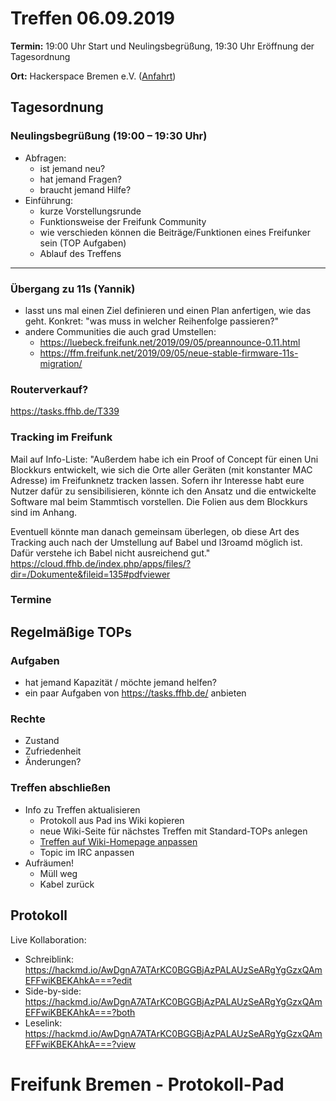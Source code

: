 # Treffen 06.09.2019

**Termin:** 19:00 Uhr Start und Neulingsbegrüßung, 19:30 Uhr Eröffnung der Tagesordnung

**Ort:** Hackerspace Bremen e.V. ([Anfahrt](https://www.hackerspace-bremen.de/anfahrt/))

## Tagesordnung
### Neulingsbegrüßung (19:00 – 19:30 Uhr)

- Abfragen:
    - ist jemand neu?
    - hat jemand Fragen?
    - braucht jemand Hilfe?
- Einführung:
    - kurze Vorstellungsrunde
    - Funktionsweise der Freifunk Community
    - wie verschieden können die Beiträge/Funktionen eines Freifunker sein (TOP Aufgaben)
    - Ablauf des Treffens

---
### Übergang zu 11s (Yannik) 
- lasst uns mal einen Ziel definieren und einen Plan anfertigen, wie das geht. Konkret: "was muss in welcher Reihenfolge passieren?"
- andere Communities die auch grad Umstellen:
  - https://luebeck.freifunk.net/2019/09/05/preannounce-0.11.html
  - https://ffm.freifunk.net/2019/09/05/neue-stable-firmware-11s-migration/

### Routerverkauf?
https://tasks.ffhb.de/T339

### Tracking im Freifunk
Mail auf Info-Liste:
"Außerdem habe ich ein Proof of Concept für einen Uni Blockkurs entwickelt, wie sich die Orte aller Geräten (mit konstanter MAC Adresse) im Freifunknetz tracken lassen. Sofern ihr Interesse habt eure Nutzer dafür zu sensibilisieren, könnte ich den Ansatz und die entwickelte Software mal beim Stammtisch vorstellen. Die Folien aus dem Blockkurs sind im Anhang.

Eventuell könnte man danach gemeinsam überlegen, ob diese Art des Tracking auch nach der Umstellung auf Babel und l3roamd möglich ist. Dafür verstehe ich Babel nicht ausreichend gut."
https://cloud.ffhb.de/index.php/apps/files/?dir=/Dokumente&fileid=135#pdfviewer

### Termine

## Regelmäßige TOPs
### Aufgaben

- hat jemand Kapazität / möchte jemand helfen?
- ein paar Aufgaben von https://tasks.ffhb.de/ anbieten

### Rechte

- Zustand
- Zufriedenheit
- Änderungen?

### Treffen abschließen

- Info zu Treffen aktualisieren
  - Protokoll aus Pad ins Wiki kopieren
  - neue Wiki-Seite für nächstes Treffen mit Standard-TOPs anlegen
  - [Treffen auf Wiki-Homepage anpassen](https://wiki.bremen.freifunk.net/Home)
  - Topic im IRC anpassen
- Aufräumen!
  - Müll weg
  - Kabel zurück

## Protokoll

Live Kollaboration:

* Schreiblink: https://hackmd.io/AwDgnA7ATArKC0BGGBjAzPALAUzSeARgYgGzxQAmEFFwiKBEKAhkA===?edit
* Side-by-side: https://hackmd.io/AwDgnA7ATArKC0BGGBjAzPALAUzSeARgYgGzxQAmEFFwiKBEKAhkA===?both
* Leselink: https://hackmd.io/AwDgnA7ATArKC0BGGBjAzPALAUzSeARgYgGzxQAmEFFwiKBEKAhkA===?view

# Freifunk Bremen - Protokoll-Pad
<!--
## Protokoll-Anleitung
- erst ab "### Anwesende" kopieren und ins Wiki übertragen!
Unten anfügen und bestehendes "### Anwesende" überschreiben  
- Termine bitte nicht ins Protokoll, sondern darüber in der Tagesordnung vermerken, sonst ist es doppelt
-->

